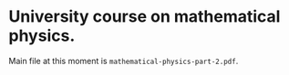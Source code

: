 # University course on mathematical physics.

Main file at this moment is `mathematical-physics-part-2.pdf`.
